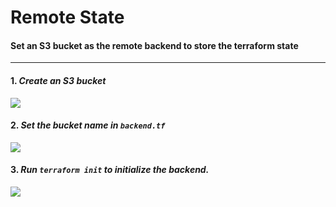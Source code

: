 # Remote State

#### Set an S3 bucket as the remote backend to store the terraform state

---
#### 1. *Create an S3 bucket*

<image src="./images/create_bucket.gif">


#### 2. *Set the bucket name in `backend.tf`*
<image src="./images/set_backend.gif">


#### 3. *Run `terraform init` to initialize the backend.*
<image src="./images/tf_init.png">
